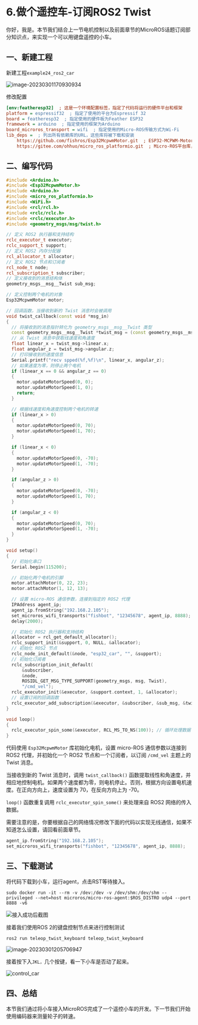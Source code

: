 # 6.做个遥控车-订阅ROS2 Twist

你好，我是。本节我们结合上一节电机控制以及前面章节的MicroROS话题订阅部分知识点，来实现一个可以用键盘遥控的小车。

## 一、新建工程

新建工程`example24_ros2_car`

![image-20230301170930934](6.%E5%81%9A%E4%B8%AA%E9%81%A5%E6%8E%A7%E8%BD%A6-%E8%AE%A2%E9%98%85ROS2%20Twist/imgs/image-20230301170930934.png)

修改配置

```ini
[env:featheresp32]  ; 这是一个环境配置标签，指定了代码将运行的硬件平台和框架
platform = espressif32  ; 指定了使用的平台为Espressif 32
board = featheresp32  ; 指定使用的硬件板为Feather ESP32
framework = arduino  ; 指定使用的框架为Arduino
board_microros_transport = wifi  ; 指定使用的Micro-ROS传输方式为Wi-Fi
lib_deps =  ; 列出所有依赖库的URL，这些库将被下载和安装
	https://github.com/fishros/Esp32McpwmMotor.git  ; ESP32-MCPWM-Motor库，用于驱动电机
    https://gitee.com/ohhuo/micro_ros_platformio.git  ; Micro-ROS平台库，用于在ESP32上运行ROS 2
```

## 二、编写代码

```cpp
#include <Arduino.h>
#include <Esp32McpwmMotor.h>
#include <Arduino.h>
#include <micro_ros_platformio.h>
#include <WiFi.h>
#include <rcl/rcl.h>
#include <rclc/rclc.h>
#include <rclc/executor.h>
#include <geometry_msgs/msg/twist.h>

// 定义 ROS2 执行器和支持结构
rclc_executor_t executor;
rclc_support_t support;
// 定义 ROS2 内存分配器
rcl_allocator_t allocator;
// 定义 ROS2 节点和订阅者
rcl_node_t node;
rcl_subscription_t subscriber;
// 定义接收到的消息结构体
geometry_msgs__msg__Twist sub_msg;

// 定义控制两个电机的对象
Esp32McpwmMotor motor;

// 回调函数，当接收到新的 Twist 消息时会被调用
void twist_callback(const void *msg_in)
{
  // 将接收到的消息指针转化为 geometry_msgs__msg__Twist 类型
  const geometry_msgs__msg__Twist *twist_msg = (const geometry_msgs__msg__Twist *)msg_in;
  // 从 Twist 消息中获取线速度和角速度
  float linear_x = twist_msg->linear.x;
  float angular_z = twist_msg->angular.z;
  // 打印接收到的速度信息
  Serial.printf("recv spped(%f,%f)\n", linear_x, angular_z);
  // 如果速度为零，则停止两个电机
  if (linear_x == 0 && angular_z == 0)
  {
    motor.updateMotorSpeed(0, 0);
    motor.updateMotorSpeed(1, 0);
    return;
  }

  // 根据线速度和角速度控制两个电机的转速
  if (linear_x > 0)
  {
    motor.updateMotorSpeed(0, 70);
    motor.updateMotorSpeed(1, 70);
  }

  if (linear_x < 0)
  {
    motor.updateMotorSpeed(0, -70);
    motor.updateMotorSpeed(1, -70);
  }

  if (angular_z > 0)
  {
    motor.updateMotorSpeed(0, -70);
    motor.updateMotorSpeed(1, 70);
  }

  if (angular_z < 0)
  {
    motor.updateMotorSpeed(0, 70);
    motor.updateMotorSpeed(1, -70);
  }
}

void setup()
{
  // 初始化串口
  Serial.begin(115200);

  // 初始化两个电机的引脚
  motor.attachMotor(0, 22, 23);
  motor.attachMotor(1, 12, 13);

  // 设置 micro-ROS 通信参数，连接到指定的 ROS2 代理
  IPAddress agent_ip;
  agent_ip.fromString("192.168.2.105");
  set_microros_wifi_transports("fishbot", "12345678", agent_ip, 8888);
  delay(2000);

  // 初始化 ROS2 执行器和支持结构
  allocator = rcl_get_default_allocator();
  rclc_support_init(&support, 0, NULL, &allocator);
  // 初始化 ROS2 节点
  rclc_node_init_default(&node, "esp32_car", "", &support);
  // 初始化订阅者
  rclc_subscription_init_default(
      &subscriber,
      &node,
      ROSIDL_GET_MSG_TYPE_SUPPORT(geometry_msgs, msg, Twist),
      "/cmd_vel");
  rclc_executor_init(&executor, &support.context, 1, &allocator);
  // 设置订阅的回调函数
  rclc_executor_add_subscription(&executor, &subscriber, &sub_msg, &twist_callback, ON_NEW_DATA);
}

void loop()
{
  rclc_executor_spin_some(&executor, RCL_MS_TO_NS(100)); // 循环处理数据
}

```

代码使用 `Esp32McpwmMotor` 库初始化电机，设置 micro-ROS 通信参数以连接到 ROS2 代理，并初始化一个 ROS2 节点和一个订阅者，以订阅 `/cmd_vel` 主题上的 Twist 消息。

当接收到新的 Twist 消息时，调用 `twist_callback()` 函数提取线性和角速度，并相应地控制电机。如果两个速度都为零，则电机停止。否则，根据方向设置电机速度。在正向方向上，速度设置为 70，在反向方向上为 -70。

`loop()` 函数重复调用 `rclc_executor_spin_some()` 来处理来自 ROS2 网络的传入数据。

需要注意的是，你要根据自己的网络情况修改下面的代码以实现无线通信，如果不知道怎么设置，请回看前面章节。

```cpp
agent_ip.fromString("192.168.2.105");
set_microros_wifi_transports("fishbot", "12345678", agent_ip, 8888);
```

## 三、下载测试

将代码下载到小车，运行agent，点击RST等待接入。

```shell
sudo docker run -it --rm -v /dev:/dev -v /dev/shm:/dev/shm --privileged --net=host microros/micro-ros-agent:$ROS_DISTRO udp4 --port 8888 -v6
```

![接入成功后截图](6.%E5%81%9A%E4%B8%AA%E9%81%A5%E6%8E%A7%E8%BD%A6-%E8%AE%A2%E9%98%85ROS2%20Twist/imgs/image-20230301205533347.png)

接着我们使用ROS 2的键盘控制节点来进行控制测试

```shell
ros2 run teleop_twist_keyboard teleop_twist_keyboard
```

![image-20230301205706947](6.%E5%81%9A%E4%B8%AA%E9%81%A5%E6%8E%A7%E8%BD%A6-%E8%AE%A2%E9%98%85ROS2%20Twist/imgs/image-20230301205706947.png)

接着按下入`JKL，`几个按键，看一下小车是否动了起来。

![control_car](6.%E5%81%9A%E4%B8%AA%E9%81%A5%E6%8E%A7%E8%BD%A6-%E8%AE%A2%E9%98%85ROS2Twist/imgs/control_car.gif)

## 四、总结

本节我们通过将小车接入MicroROS完成了一个遥控小车的开发。下一节我们开始使用编码器来测量轮子的转速。





